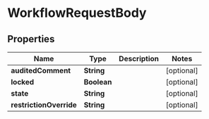 

# WorkflowRequestBody


## Properties

| Name | Type | Description | Notes |
|------------ | ------------- | ------------- | -------------|
|**auditedComment** | **String** |  |  [optional] |
|**locked** | **Boolean** |  |  [optional] |
|**state** | **String** |  |  [optional] |
|**restrictionOverride** | **String** |  |  [optional] |



